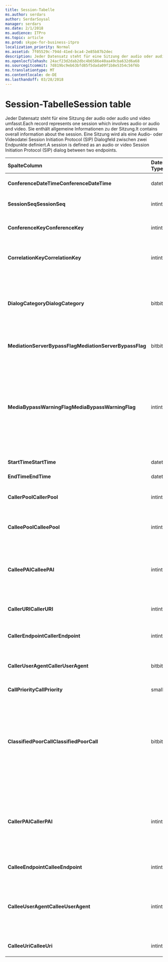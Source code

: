 ```yaml
---
title: Session-Tabelle
ms.author: serdars
author: SerdarSoysal
manager: serdars
ms.date: 2/1/2018
ms.audience: ITPro
ms.topic: article
ms.prod: skype-for-business-itpro
localization_priority: Normal
ms.assetid: 7f05529c-794d-41ed-bca4-2e85b87b2dec
description: Jeder Datensatz steht für eine Sitzung der audio oder audio und video umfasst. Sie enthält allgemeine Informationen zu der Sitzung. Eine Sitzung wird als eine Audio- oder Videodatei Session Initiation Protocol (SIP) Dialogfeld zwischen zwei Endpunkte definiert.
ms.openlocfilehash: 24acf23d2dab2dbc4b6586e40aa49cba632d6a68
ms.sourcegitcommit: 7d819bc9eb63bfd85f5dada09f1b8e5354c56f6b
ms.translationtype: MT
ms.contentlocale: de-DE
ms.lasthandoff: 03/28/2018
---
```

# <a name="session-table"></a><span data-ttu-id="800fc-105">Session-Tabelle</span><span class="sxs-lookup"><span data-stu-id="800fc-105">Session table</span></span>
 
<span data-ttu-id="800fc-106">Jeder Datensatz steht für eine Sitzung der audio oder audio und video umfasst.</span><span class="sxs-lookup"><span data-stu-id="800fc-106">Each record represents one session which involves audio or audio and video.</span></span> <span data-ttu-id="800fc-107">Sie enthält allgemeine Informationen zu der Sitzung.</span><span class="sxs-lookup"><span data-stu-id="800fc-107">It contains overall information about the session.</span></span> <span data-ttu-id="800fc-108">Eine Sitzung wird als eine Audio- oder Videodatei Session Initiation Protocol (SIP) Dialogfeld zwischen zwei Endpunkte definiert.</span><span class="sxs-lookup"><span data-stu-id="800fc-108">A session is defined as an audio or video Session Initiation Protocol (SIP) dialog between two endpoints.</span></span>
  
|<span data-ttu-id="800fc-109">**Spalte**</span><span class="sxs-lookup"><span data-stu-id="800fc-109">**Column**</span></span>|<span data-ttu-id="800fc-110">**Datentyp**</span><span class="sxs-lookup"><span data-stu-id="800fc-110">**Data Type**</span></span>|<span data-ttu-id="800fc-111">**Schlüssel/Index**</span><span class="sxs-lookup"><span data-stu-id="800fc-111">**Key/Index**</span></span>|<span data-ttu-id="800fc-112">**Details**</span><span class="sxs-lookup"><span data-stu-id="800fc-112">**Details**</span></span>|
|:-----|:-----|:-----|:-----|
|<span data-ttu-id="800fc-113">**ConferenceDateTime**</span><span class="sxs-lookup"><span data-stu-id="800fc-113">**ConferenceDateTime**</span></span> <br/> |<span data-ttu-id="800fc-114">datetime</span><span class="sxs-lookup"><span data-stu-id="800fc-114">datetime</span></span>  <br/> |<span data-ttu-id="800fc-115">Primary</span><span class="sxs-lookup"><span data-stu-id="800fc-115">Primary</span></span>  <br/> |<span data-ttu-id="800fc-116">Der [Dialog Table](dialog.md)referenziert.</span><span class="sxs-lookup"><span data-stu-id="800fc-116">Referenced from the [Dialog table](dialog.md).</span></span>  <br/> |
|<span data-ttu-id="800fc-117">**SessionSeq**</span><span class="sxs-lookup"><span data-stu-id="800fc-117">**SessionSeq**</span></span> <br/> |<span data-ttu-id="800fc-118">int</span><span class="sxs-lookup"><span data-stu-id="800fc-118">int</span></span>  <br/> |<span data-ttu-id="800fc-119">Primary</span><span class="sxs-lookup"><span data-stu-id="800fc-119">Primary</span></span>  <br/> |<span data-ttu-id="800fc-120">Der [Dialog Table](dialog.md)referenziert.</span><span class="sxs-lookup"><span data-stu-id="800fc-120">Referenced from the [Dialog table](dialog.md).</span></span>  <br/> |
|<span data-ttu-id="800fc-121">**ConferenceKey**</span><span class="sxs-lookup"><span data-stu-id="800fc-121">**ConferenceKey**</span></span> <br/> |<span data-ttu-id="800fc-122">int</span><span class="sxs-lookup"><span data-stu-id="800fc-122">int</span></span>  <br/> |<span data-ttu-id="800fc-123">Fremdschlüssel</span><span class="sxs-lookup"><span data-stu-id="800fc-123">Foreign</span></span>  <br/> |<span data-ttu-id="800fc-124">Konferenz-Taste.</span><span class="sxs-lookup"><span data-stu-id="800fc-124">Conference key.</span></span> <span data-ttu-id="800fc-125">Verweis von der [Konferenz-Tabelle](conference.md).</span><span class="sxs-lookup"><span data-stu-id="800fc-125">Referenced from the [Conference table](conference.md).</span></span>  <br/> |
|<span data-ttu-id="800fc-126">**CorrelationKey**</span><span class="sxs-lookup"><span data-stu-id="800fc-126">**CorrelationKey**</span></span> <br/> |<span data-ttu-id="800fc-127">int</span><span class="sxs-lookup"><span data-stu-id="800fc-127">int</span></span>  <br/> |<span data-ttu-id="800fc-128">Fremdschlüssel</span><span class="sxs-lookup"><span data-stu-id="800fc-128">Foreign</span></span>  <br/> |<span data-ttu-id="800fc-129">Korrelations-Taste.</span><span class="sxs-lookup"><span data-stu-id="800fc-129">Correlation key.</span></span> <span data-ttu-id="800fc-130">Verweis von der [SessionCorrelation-Tabelle](sessioncorrelation.md).</span><span class="sxs-lookup"><span data-stu-id="800fc-130">Referenced from the [SessionCorrelation table](sessioncorrelation.md).</span></span>  <br/> |
|<span data-ttu-id="800fc-131">**DialogCategory**</span><span class="sxs-lookup"><span data-stu-id="800fc-131">**DialogCategory**</span></span> <br/> |<span data-ttu-id="800fc-132">bit</span><span class="sxs-lookup"><span data-stu-id="800fc-132">bit</span></span>  <br/> | <br/> |<span data-ttu-id="800fc-133">Dialogfeld Kategorie. 0 ist Skype für Business Server Mediation Server Abschnitts. 1: Vermittlungsserver zum PSTN-Gateway-Abschnitt.</span><span class="sxs-lookup"><span data-stu-id="800fc-133">Dialog category; 0 is Skype for Business Server to Mediation Server leg; 1 is Mediation Server to PSTN gateway leg.</span></span>  <br/> |
|<span data-ttu-id="800fc-134">**MediationServerBypassFlag**</span><span class="sxs-lookup"><span data-stu-id="800fc-134">**MediationServerBypassFlag**</span></span> <br/> |<span data-ttu-id="800fc-135">bit</span><span class="sxs-lookup"><span data-stu-id="800fc-135">bit</span></span>  <br/> ||<span data-ttu-id="800fc-136">Flag gibt an, ob der Anruf oder nicht umgangen wurde.</span><span class="sxs-lookup"><span data-stu-id="800fc-136">Flag indicating if the call was bypassed or not.</span></span>  <br/> |
|<span data-ttu-id="800fc-137">**MediaBypassWarningFlag**</span><span class="sxs-lookup"><span data-stu-id="800fc-137">**MediaBypassWarningFlag**</span></span> <br/> |<span data-ttu-id="800fc-138">int</span><span class="sxs-lookup"><span data-stu-id="800fc-138">int</span></span>  <br/> ||<span data-ttu-id="800fc-139">Dieses Feld gibt, falls vorhanden, warum ein Anruf nicht umgangen wurde, auch wenn die Umgehung IDs übereinstimmen.</span><span class="sxs-lookup"><span data-stu-id="800fc-139">This field, if present, indicates why a call was not bypassed even if the bypass IDs matched.</span></span> <span data-ttu-id="800fc-140">Für Skype für Business Server wird nur ein Wert definiert.</span><span class="sxs-lookup"><span data-stu-id="800fc-140">For Skype for Business Server, only one value is defined.</span></span>  <br/> <span data-ttu-id="800fc-141">0 x 0001 – unbekannte umgehungs-ID für Standardnetzwerkadapter.</span><span class="sxs-lookup"><span data-stu-id="800fc-141">0x0001 - Unknown bypass ID for Default network adapter.</span></span>  <br/> |
|<span data-ttu-id="800fc-142">**StartTime**</span><span class="sxs-lookup"><span data-stu-id="800fc-142">**StartTime**</span></span> <br/> |<span data-ttu-id="800fc-143">datetime</span><span class="sxs-lookup"><span data-stu-id="800fc-143">datetime</span></span>  <br/> | <br/> |<span data-ttu-id="800fc-144">Startzeit des Anrufs.</span><span class="sxs-lookup"><span data-stu-id="800fc-144">Call start time.</span></span>  <br/> |
|<span data-ttu-id="800fc-145">**EndTime**</span><span class="sxs-lookup"><span data-stu-id="800fc-145">**EndTime**</span></span> <br/> |<span data-ttu-id="800fc-146">datetime</span><span class="sxs-lookup"><span data-stu-id="800fc-146">datetime</span></span>  <br/> | <br/> |<span data-ttu-id="800fc-147">Die Endzeit des Anrufs.</span><span class="sxs-lookup"><span data-stu-id="800fc-147">Call end time.</span></span>  <br/> |
|<span data-ttu-id="800fc-148">**CallerPool**</span><span class="sxs-lookup"><span data-stu-id="800fc-148">**CallerPool**</span></span> <br/> |<span data-ttu-id="800fc-149">int</span><span class="sxs-lookup"><span data-stu-id="800fc-149">int</span></span>  <br/> |<span data-ttu-id="800fc-150">Fremdschlüssel</span><span class="sxs-lookup"><span data-stu-id="800fc-150">Foreign</span></span>  <br/> |<span data-ttu-id="800fc-151">Der Pool des Anrufers.</span><span class="sxs-lookup"><span data-stu-id="800fc-151">The pool of the caller.</span></span> <span data-ttu-id="800fc-152">Verweis von der [Pool-Tabelle](pool.md).</span><span class="sxs-lookup"><span data-stu-id="800fc-152">Referenced from the [Pool table](pool.md).</span></span>  <br/> |
|<span data-ttu-id="800fc-153">**CalleePool**</span><span class="sxs-lookup"><span data-stu-id="800fc-153">**CalleePool**</span></span> <br/> |<span data-ttu-id="800fc-154">int</span><span class="sxs-lookup"><span data-stu-id="800fc-154">int</span></span>  <br/> |<span data-ttu-id="800fc-155">Fremdschlüssel</span><span class="sxs-lookup"><span data-stu-id="800fc-155">Foreign</span></span>  <br/> |<span data-ttu-id="800fc-156">Der Pool, der den Empfänger des Anrufs.</span><span class="sxs-lookup"><span data-stu-id="800fc-156">The pool of the call receiver.</span></span> <span data-ttu-id="800fc-157">Verweis von der [Pool-Tabelle](pool.md).</span><span class="sxs-lookup"><span data-stu-id="800fc-157">Referenced from the [Pool table](pool.md).</span></span>  <br/> |
|<span data-ttu-id="800fc-158">**CalleePAI**</span><span class="sxs-lookup"><span data-stu-id="800fc-158">**CalleePAI**</span></span> <br/> |<span data-ttu-id="800fc-159">int</span><span class="sxs-lookup"><span data-stu-id="800fc-159">int</span></span>  <br/> |<span data-ttu-id="800fc-160">Fremdschlüssel</span><span class="sxs-lookup"><span data-stu-id="800fc-160">Foreign</span></span>  <br/> |<span data-ttu-id="800fc-161">SIP-URI in der SIP p-asserted-Identity (PAI) des empfangenden Endpunkts.</span><span class="sxs-lookup"><span data-stu-id="800fc-161">SIP URI in the SIP p-asserted identity (PAI) of the receiving endpoint.</span></span> <span data-ttu-id="800fc-162">Verweis von der [Tabelle "Benutzer"](user-0.md).</span><span class="sxs-lookup"><span data-stu-id="800fc-162">Referenced from the [User table](user-0.md).</span></span>  <br/> |
|<span data-ttu-id="800fc-163">**CallerURI**</span><span class="sxs-lookup"><span data-stu-id="800fc-163">**CallerURI**</span></span> <br/> |<span data-ttu-id="800fc-164">int</span><span class="sxs-lookup"><span data-stu-id="800fc-164">int</span></span>  <br/> |<span data-ttu-id="800fc-165">Fremdschlüssel</span><span class="sxs-lookup"><span data-stu-id="800fc-165">Foreign</span></span>  <br/> |<span data-ttu-id="800fc-166">URI des Anrufers.</span><span class="sxs-lookup"><span data-stu-id="800fc-166">Caller's URI.</span></span> <span data-ttu-id="800fc-167">Verweis von der [Tabelle "Benutzer"](user-0.md).</span><span class="sxs-lookup"><span data-stu-id="800fc-167">Referenced from the [User table](user-0.md).</span></span>  <br/> |
|<span data-ttu-id="800fc-168">**CallerEndpoint**</span><span class="sxs-lookup"><span data-stu-id="800fc-168">**CallerEndpoint**</span></span> <br/> |<span data-ttu-id="800fc-169">int</span><span class="sxs-lookup"><span data-stu-id="800fc-169">int</span></span>  <br/> |<span data-ttu-id="800fc-170">Fremdschlüssel</span><span class="sxs-lookup"><span data-stu-id="800fc-170">Foreign</span></span>  <br/> |<span data-ttu-id="800fc-171">Endpunkt des Anrufers.</span><span class="sxs-lookup"><span data-stu-id="800fc-171">Caller's endpoint.</span></span> <span data-ttu-id="800fc-172">Verweis von der [Endpoint-Tabelle](endpoint.md).</span><span class="sxs-lookup"><span data-stu-id="800fc-172">Referenced from the [Endpoint table](endpoint.md).</span></span>  <br/> |
|<span data-ttu-id="800fc-173">**CallerUserAgent**</span><span class="sxs-lookup"><span data-stu-id="800fc-173">**CallerUserAgent**</span></span> <br/> |<span data-ttu-id="800fc-174">bit</span><span class="sxs-lookup"><span data-stu-id="800fc-174">bit</span></span>  <br/> |<span data-ttu-id="800fc-175">Fremdschlüssel</span><span class="sxs-lookup"><span data-stu-id="800fc-175">Foreign</span></span>  <br/> |<span data-ttu-id="800fc-176">Benutzer-Agent des Anrufers.</span><span class="sxs-lookup"><span data-stu-id="800fc-176">Caller's user agent.</span></span> <span data-ttu-id="800fc-177">Verweis von der [UserAgent-Tabelle](useragent.md).</span><span class="sxs-lookup"><span data-stu-id="800fc-177">Referenced from the [UserAgent table](useragent.md).</span></span>  <br/> |
|<span data-ttu-id="800fc-178">**CallPriority**</span><span class="sxs-lookup"><span data-stu-id="800fc-178">**CallPriority**</span></span> <br/> |<span data-ttu-id="800fc-179">smallint</span><span class="sxs-lookup"><span data-stu-id="800fc-179">smallint</span></span>  <br/> ||<span data-ttu-id="800fc-180">Die Priorität dieses Anrufs.</span><span class="sxs-lookup"><span data-stu-id="800fc-180">The priority of this call.</span></span>  <br/> |
|<span data-ttu-id="800fc-181">**ClassifiedPoorCall**</span><span class="sxs-lookup"><span data-stu-id="800fc-181">**ClassifiedPoorCall**</span></span> <br/> |<span data-ttu-id="800fc-182">bit</span><span class="sxs-lookup"><span data-stu-id="800fc-182">bit</span></span>  <br/> ||<span data-ttu-id="800fc-183">Diese Spalte ist veraltet und wird nicht in Skype für Business Server verwendet.</span><span class="sxs-lookup"><span data-stu-id="800fc-183">This column has been deprecated and is not used in Skype for Business Server.</span></span> <span data-ttu-id="800fc-184">Stattdessen wird diese Informationen auf einen Media-Zeile Basiswerte gemeldet.</span><span class="sxs-lookup"><span data-stu-id="800fc-184">Instead, this information is reported on a per-media line bases.</span></span> <span data-ttu-id="800fc-185">Finden Sie weitere Informationen der [MediaLine-Tabelle](medialine-0.md) .</span><span class="sxs-lookup"><span data-stu-id="800fc-185">Refer to the [MediaLine table](medialine-0.md) for more information.</span></span> <br/> |
|<span data-ttu-id="800fc-186">**CallerPAI**</span><span class="sxs-lookup"><span data-stu-id="800fc-186">**CallerPAI**</span></span> <br/> |<span data-ttu-id="800fc-187">int</span><span class="sxs-lookup"><span data-stu-id="800fc-187">int</span></span>  <br/> |<span data-ttu-id="800fc-188">Fremdschlüssel</span><span class="sxs-lookup"><span data-stu-id="800fc-188">Foreign</span></span>  <br/> |<span data-ttu-id="800fc-189">P-Asserted-Identity des Benutzers, der den Anruf ausgeführt hat.</span><span class="sxs-lookup"><span data-stu-id="800fc-189">P-Asserted-Identity of the user who placed the call.</span></span> <span data-ttu-id="800fc-190">P-Asserted-Identity (PAI) wird verwendet, um auszudrücken true Identität des Benutzers, der den Anruf ausgeführt hat.</span><span class="sxs-lookup"><span data-stu-id="800fc-190">The P-Asserted-Identity (PAI) is used to convey the true identity of the user who placed the call.</span></span>  <br/> |
|<span data-ttu-id="800fc-191">**CalleeEndpoint**</span><span class="sxs-lookup"><span data-stu-id="800fc-191">**CalleeEndpoint**</span></span> <br/> |<span data-ttu-id="800fc-192">int</span><span class="sxs-lookup"><span data-stu-id="800fc-192">int</span></span>  <br/> |<span data-ttu-id="800fc-193">Fremdschlüssel</span><span class="sxs-lookup"><span data-stu-id="800fc-193">Foreign</span></span>  <br/> |<span data-ttu-id="800fc-194">Endpunkt, der den Anruf empfangen hat.</span><span class="sxs-lookup"><span data-stu-id="800fc-194">Endpoint that received the call.</span></span>  <br/> |
|<span data-ttu-id="800fc-195">**CalleeUserAgent**</span><span class="sxs-lookup"><span data-stu-id="800fc-195">**CalleeUserAgent**</span></span> <br/> |<span data-ttu-id="800fc-196">int</span><span class="sxs-lookup"><span data-stu-id="800fc-196">int</span></span>  <br/> |<span data-ttu-id="800fc-197">Fremdschlüssel</span><span class="sxs-lookup"><span data-stu-id="800fc-197">Foreign</span></span>  <br/> |<span data-ttu-id="800fc-198">Benutzer-Agent beschäftigt durch den Benutzer, der den Anruf empfangen hat.</span><span class="sxs-lookup"><span data-stu-id="800fc-198">User agent employed by the user who received the call.</span></span> <span data-ttu-id="800fc-199">Benutzer-Agents darstellen Endpunkt Clientgeräts.</span><span class="sxs-lookup"><span data-stu-id="800fc-199">User agents represent the client endpoint device.</span></span>  <br/> |
|<span data-ttu-id="800fc-200">**CalleeUri**</span><span class="sxs-lookup"><span data-stu-id="800fc-200">**CalleeUri**</span></span> <br/> |<span data-ttu-id="800fc-201">int</span><span class="sxs-lookup"><span data-stu-id="800fc-201">int</span></span>  <br/> |<span data-ttu-id="800fc-202">Fremdschlüssel</span><span class="sxs-lookup"><span data-stu-id="800fc-202">Foreign</span></span>  <br/> |<span data-ttu-id="800fc-203">SIP-URI des Benutzers, der den Anruf empfangen hat.</span><span class="sxs-lookup"><span data-stu-id="800fc-203">SIP URI of the user who received the call.</span></span>  <br/> |
   

